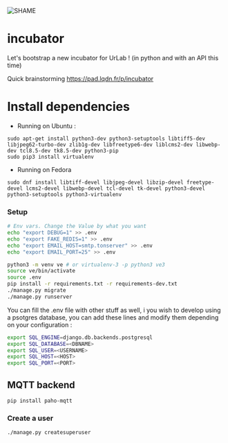 ![SHAME](https://travis-ci.org/UrLab/incubator.svg?branch=master)
# incubator
Let's bootstrap a new incubator for UrLab ! (in python and with an API this time)

Quick brainstorming https://pad.lqdn.fr/p/incubator


# Install dependencies

* Running on Ubuntu :

```
sudo apt-get install python3-dev python3-setuptools libtiff5-dev libjpeg62-turbo-dev zlib1g-dev libfreetype6-dev liblcms2-dev libwebp-dev tcl8.5-dev tk8.5-dev python3-pip
sudo pip3 install virtualenv
```

* Running on Fedora

```
sudo dnf install libtiff-devel libjpeg-devel libzip-devel freetype-devel lcms2-devel libwebp-devel tcl-devel tk-devel python3-devel python3-setuptools python3-virtualenv
```


### Setup

```bash
# Env vars. Change the Value by what you want
echo "export DEBUG=1" >> .env
echo "export FAKE_REDIS=1" >> .env
echo "export EMAIL_HOST=smtp.tonserver" >> .env
echo "export EMAIL_PORT=25" >> .env

python3 -m venv ve # or virtualenv-3 -p python3 ve3
source ve/bin/activate
source .env
pip install -r requirements.txt -r requirements-dev.txt
./manage.py migrate
./manage.py runserver
```

You can fill the .env file with other stuff as well, i you wish to develop using a psotgres database, you can add these lines and modify them depending on your configuration :

```bash
export SQL_ENGINE=django.db.backends.postgresql
export SQL_DATABASE=<DBNAME>
export SQL_USER=<USERNAME>
export SQL_HOST=<HOST>
export SQL_PORT=<PORT>
```

## MQTT backend

    pip install paho-mqtt

### Create a user

    ./manage.py createsuperuser
